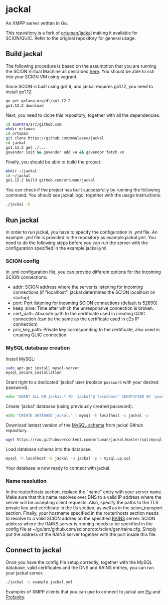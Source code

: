 # jackal

An XMPP server written in Go.

This repository is a fork of [ortuman/jackal](https://github.com/ortuman/jackal) making it available for SCION/QUIC. Refer to the original repository for general usage.

## Build jackal

The following procedure is based on the assumption that you are running the SCION Virtual Machine as described [here](https://netsec-ethz.github.io/scion-tutorials/virtual_machine_setup/dynamic_ip/). You should be able to ssh into your SCION VM using vagrant.

Since SCION is built using go1.9, and jackal requires go1.12, you need to install go1.12.
```sh
go get golang.org/dl/go1.12.2
go1.12.2 download
```
Next, you need to clone this repository, together with all the dependencies.
```sh
cd $GOPATH/src/github.com
mkdir ortuman
cd ortuman
git clone https://github.com/mmalesev/jackal
cd jackal
go1.12.2 get ./...
govendor init && govendor add +e && govendor fetch +m
```
Finally, you should be able to build the project.
```sh
mkdir ~/jackal
cd ~/jackal
go1.12.2 build github.com/ortuman/jackal
```
You can check if the project has built successfully by running the following command. You should see jackal logo, together with the usage instructions.
```sh
./jackal -h
```

## Run jackal
In order to run jackal, you have to specify the configuration in .yml file. An example .yml file is provided in the repository as example.jackal.yml. You need to do the following steps before you can run the server with the configuration specified in the example.jackal.yml.

### SCION config
In .yml configuration file, you can provide different options for the incoming SCION connections:
* addr: SCION address where the server is listening for incoming connections (if "localhost", jackal determines the SCION localhost on startup)
* port: Port listening for incoming SCION connections (default is 52690)
* keep_alive: Time after which the unresponsive connection is broken.
* cert_path: Absolute path to the certificate used in creating QUIC connection (can be the same as the certificate used in c2s IP connection)
* priv_key_path: Private key corresponding to the certificate, also used in creating QUIC connection

### MySQL database creation
Install MySQL:

```sh
sudo apt-get install mysql-server
mysql_secure_installation
```
Grant right to a dedicated 'jackal' user (replace `password` with your desired password).

```sh
echo "GRANT ALL ON jackal.* TO 'jackal'@'localhost' IDENTIFIED BY 'password';" | mysql -h localhost -u root -p
```

Create 'jackal' database (using previously created password).

```sh
echo "CREATE DATABASE jackal;" | mysql -h localhost -u jackal -p
```

Download lastest version of the [MySQL schema](sql/mysql.up.sql) from jackal Github repository.

```sh
wget https://raw.githubusercontent.com/ortuman/jackal/master/sql/mysql.up.sql
```

Load database schema into the database.

```sh
mysql -h localhost -D jackal -u jackal -p < mysql.up.sql
```

Your database is now ready to connect with jackal.

### Name resolution
In the router/hosts section, replace the "name" entry with your server name. Make sure that this name resolves over DNS to a valid IP address where the server will be accepting client requests. Also, specify the paths to the TLS private key and certificate in the tls section, as well as in the scion_transport section.
Finally, your hostname specified in the router/hosts section needs to resolve to a valid SCION addres on the specified [RAINS](https://github.com/netsec-ethz/rains) server. SCION address where the RAINS server is running needs to be specified in the config file at ~/go/src/github.com/scionproto/scion/gen/rains.cfg. Simply put the address of the RAINS server together with the port inside this file.

## Connect to jackal
Once you have the config file setup correctly, together with the MySQL database, valid certificates and the DNS and RAINS entries, you can run your jackal server. 
```sh
./jackal -c example.jackal.yml
```
Examples of XMPP clients that you can use to connect to jackal are [Psi](https://psi-im.org/) and [Profanity](http://www.profanity.im/). 
